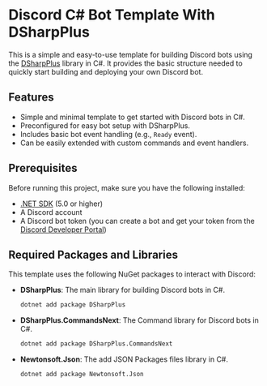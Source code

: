 # Discord C# Bot Template With DSharpPlus

This is a simple and easy-to-use template for building Discord bots using the [DSharpPlus](https://github.com/DSharpPlus/DSharpPlus) library in C#. It provides the basic structure needed to quickly start building and deploying your own Discord bot.

## Features

- Simple and minimal template to get started with Discord bots in C#.
- Preconfigured for easy bot setup with DSharpPlus.
- Includes basic bot event handling (e.g., `Ready` event).
- Can be easily extended with custom commands and event handlers.

## Prerequisites

Before running this project, make sure you have the following installed:

- [.NET SDK](https://dotnet.microsoft.com/download/dotnet) (5.0 or higher)
- A Discord account
- A Discord bot token (you can create a bot and get your token from the [Discord Developer Portal](https://discord.com/developers/applications))

## Required Packages and Libraries

This template uses the following NuGet packages to interact with Discord:

- **DSharpPlus**: The main library for building Discord bots in C#.
  ```bash
  dotnet add package DSharpPlus
- **DSharpPlus.CommandsNext**: The Command library for Discord bots in C#.
  ```bash
  dotnet add package DSharpPlus.CommandsNext
- **Newtonsoft.Json**: The add JSON Packages files library in C#.
  ```bash
  dotnet add package Newtonsoft.Json
